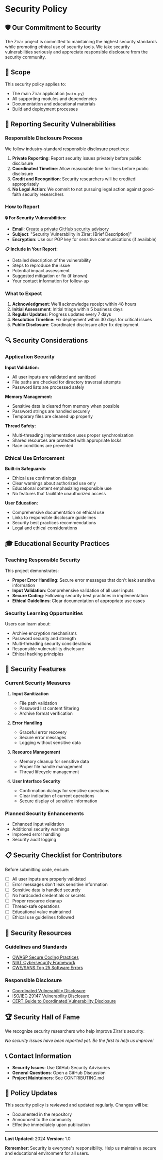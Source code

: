 # Security Policy

## 🛡️ Our Commitment to Security

The Zirar project is committed to maintaining the highest security standards while promoting ethical use of security tools. We take security vulnerabilities seriously and appreciate responsible disclosure from the security community.

## 🎯 Scope

This security policy applies to:
- The main Zirar application (`main.py`)
- All supporting modules and dependencies
- Documentation and educational materials
- Build and deployment processes

## 🚨 Reporting Security Vulnerabilities

### Responsible Disclosure Process

We follow industry-standard responsible disclosure practices:

1. **Private Reporting**: Report security issues privately before public disclosure
2. **Coordinated Timeline**: Allow reasonable time for fixes before public disclosure
3. **Credit and Recognition**: Security researchers will be credited appropriately
4. **No Legal Action**: We commit to not pursuing legal action against good-faith security researchers

### How to Report

**🔒 For Security Vulnerabilities:**
- **Email**: [Create a private GitHub security advisory](https://github.com/Mr3rf1/zirar/security/advisories/new)
- **Subject**: "Security Vulnerability in Zirar: [Brief Description]"
- **Encryption**: Use our PGP key for sensitive communications (if available)

**📋 Include in Your Report:**
- Detailed description of the vulnerability
- Steps to reproduce the issue
- Potential impact assessment
- Suggested mitigation or fix (if known)
- Your contact information for follow-up

### What to Expect

1. **Acknowledgment**: We'll acknowledge receipt within 48 hours
2. **Initial Assessment**: Initial triage within 5 business days
3. **Regular Updates**: Progress updates every 7 days
4. **Resolution Timeline**: Fix deployment within 30 days for critical issues
5. **Public Disclosure**: Coordinated disclosure after fix deployment

## 🔍 Security Considerations

### Application Security

**Input Validation:**
- All user inputs are validated and sanitized
- File paths are checked for directory traversal attempts
- Password lists are processed safely

**Memory Management:**
- Sensitive data is cleared from memory when possible
- Password strings are handled securely
- Temporary files are cleaned up properly

**Thread Safety:**
- Multi-threading implementation uses proper synchronization
- Shared resources are protected with appropriate locks
- Race conditions are prevented

### Ethical Use Enforcement

**Built-in Safeguards:**
- Ethical use confirmation dialogs
- Clear warnings about authorized use only
- Educational content emphasizing responsible use
- No features that facilitate unauthorized access

**User Education:**
- Comprehensive documentation on ethical use
- Links to responsible disclosure guidelines
- Security best practices recommendations
- Legal and ethical considerations

## 🎓 Educational Security Practices

### Teaching Responsible Security

This project demonstrates:
- **Proper Error Handling**: Secure error messages that don't leak sensitive information
- **Input Validation**: Comprehensive validation of all user inputs
- **Secure Coding**: Following security best practices in implementation
- **Ethical Guidelines**: Clear documentation of appropriate use cases

### Security Learning Opportunities

Users can learn about:
- Archive encryption mechanisms
- Password security and strength
- Multi-threading security considerations
- Responsible vulnerability disclosure
- Ethical hacking principles

## 🔧 Security Features

### Current Security Measures

1. **Input Sanitization**
   - File path validation
   - Password list content filtering
   - Archive format verification

2. **Error Handling**
   - Graceful error recovery
   - Secure error messages
   - Logging without sensitive data

3. **Resource Management**
   - Memory cleanup for sensitive data
   - Proper file handle management
   - Thread lifecycle management

4. **User Interface Security**
   - Confirmation dialogs for sensitive operations
   - Clear indication of current operations
   - Secure display of sensitive information

### Planned Security Enhancements

- Enhanced input validation
- Additional security warnings
- Improved error handling
- Security audit logging

## 📋 Security Checklist for Contributors

Before submitting code, ensure:

- [ ] All user inputs are properly validated
- [ ] Error messages don't leak sensitive information
- [ ] Sensitive data is handled securely
- [ ] No hardcoded credentials or secrets
- [ ] Proper resource cleanup
- [ ] Thread-safe operations
- [ ] Educational value maintained
- [ ] Ethical use guidelines followed

## 🔗 Security Resources

### Guidelines and Standards
- [OWASP Secure Coding Practices](https://owasp.org/www-project-secure-coding-practices-quick-reference-guide/)
- [NIST Cybersecurity Framework](https://www.nist.gov/cyberframework)
- [CWE/SANS Top 25 Software Errors](https://cwe.mitre.org/top25/)

### Responsible Disclosure
- [Coordinated Vulnerability Disclosure](https://cheatsheetseries.owasp.org/cheatsheets/Vulnerability_Disclosure_Cheat_Sheet.html)
- [ISO/IEC 29147 Vulnerability Disclosure](https://www.iso.org/standard/45170.html)
- [CERT Guide to Coordinated Vulnerability Disclosure](https://vuls.cert.org/confluence/display/CVD)

## 🏆 Security Hall of Fame

We recognize security researchers who help improve Zirar's security:

*No security issues have been reported yet. Be the first to help us improve!*

## 📞 Contact Information

- **Security Issues**: Use GitHub Security Advisories
- **General Questions**: Open a GitHub Discussion
- **Project Maintainers**: See CONTRIBUTING.md

## 🔄 Policy Updates

This security policy is reviewed and updated regularly. Changes will be:
- Documented in the repository
- Announced to the community
- Effective immediately upon publication

---

**Last Updated**: 2024
**Version**: 1.0

**Remember**: Security is everyone's responsibility. Help us maintain a secure and educational environment for all users.

